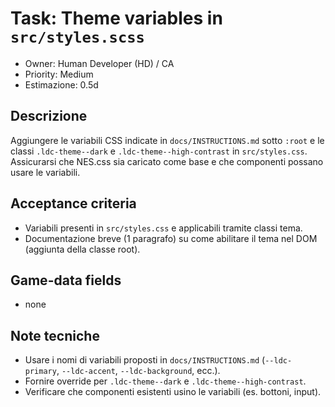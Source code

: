 # Task: Theme variables in `src/styles.scss`

- Owner: Human Developer (HD) / CA
- Priority: Medium
- Estimazione: 0.5d

## Descrizione

Aggiungere le variabili CSS indicate in `docs/INSTRUCTIONS.md` sotto `:root` e le classi `.ldc-theme--dark` e `.ldc-theme--high-contrast` in `src/styles.css`. Assicurarsi che NES.css sia caricato come base e che componenti possano usare le variabili.

## Acceptance criteria

- Variabili presenti in `src/styles.css` e applicabili tramite classi tema.
- Documentazione breve (1 paragrafo) su come abilitare il tema nel DOM (aggiunta della classe root).

## Game-data fields

- none

## Note tecniche

- Usare i nomi di variabili proposti in `docs/INSTRUCTIONS.md` (`--ldc-primary`, `--ldc-accent`, `--ldc-background`, ecc.).
- Fornire override per `.ldc-theme--dark` e `.ldc-theme--high-contrast`.
- Verificare che componenti esistenti usino le variabili (es. bottoni, input).

